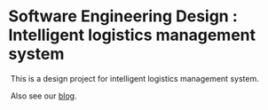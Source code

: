 # Software Engineering Design : Intelligent logistics management system



​	This is a design project for intelligent logistics management system.

​	Also see our [blog](https://www.trafalga.cn).

